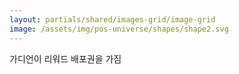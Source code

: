 ```yaml
---
layout: partials/shared/images-grid/image-grid
image: /assets/img/pos-universe/shapes/shape2.svg
---
```


가디언이 리워드 배포권을 가짐
